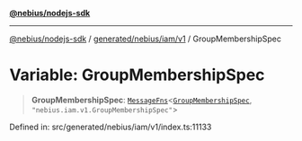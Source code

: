 [**@nebius/nodejs-sdk**](../../../../../README.md)

---

[@nebius/nodejs-sdk](../../../../../README.md) / [generated/nebius/iam/v1](../README.md) / GroupMembershipSpec

# Variable: GroupMembershipSpec

> **GroupMembershipSpec**: [`MessageFns`](../../../../../runtime/protos/core/interfaces/MessageFns.md)\<[`GroupMembershipSpec`](../interfaces/GroupMembershipSpec.md), `"nebius.iam.v1.GroupMembershipSpec"`\>

Defined in: src/generated/nebius/iam/v1/index.ts:11133
